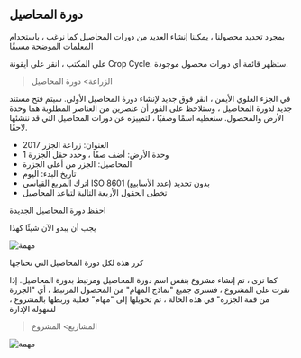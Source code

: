 ## دورة المحاصيل

بمجرد تحديد محصولنا ، يمكننا إنشاء العديد من دورات المحاصيل كما نرغب ، باستخدام المعلمات الموضحة مسبقًا

على المكتب ، انقر على أيقونة Crop Cycle. ستظهر قائمة أي دورات محصول موجودة.

> الزراعة> دورة المحاصيل

في الجزء العلوي الأيمن ، انقر فوق جديد لإنشاء دورة المحاصيل الأولى. سيتم فتح مستند جديد لدورة المحاصيل ، وستلاحظ على الفور أن عنصرين من العناصر المطلوبة هما وحدة الأرض والمحصول. سنعطيه اسمًا وصفيًا ، لتمييزه عن دورات المحاصيل التي قد ننشئها لاحقًا.

* العنوان: زراعة الجزر 2017
* وحدة الأرض: أضف صفًا ، وحدد حقل الجزرة 1
* المحاصيل: الجزر من أعلى الجزرة
* تاريخ البدء: اليوم
* اترك المربع القياسي ISO 8601 (عدد الأسابيع) بدون تحديد
* تخطي الحقول الأربعة التالية لتباعد المحاصيل

احفظ دورة المحاصيل الجديدة

يجب أن يبدو الآن شيئًا كهذا

![مهمة](https://docs.erpnext.com/files/crop_cycle.png)

كرر هذه لكل دورة المحاصيل التي تحتاجها

كما ترى ، تم إنشاء مشروع بنفس اسم دورة المحاصيل ومرتبط بدورة المحاصيل. إذا نقرت على المشروع ، فسترى جميع "نماذج المهام" من المحصول المرتبط ، أي "الجزرة من قمة الجزرة" في هذه الحالة ، تم تحويلها إلى "مهام" فعلية وربطها بالمشروع ، لسهولة الإدارة

> المشاريع> المشروع

![مهمة](https://docs.erpnext.com/files/projects.png)